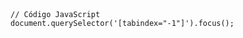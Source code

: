 <Code language='javascript'>

// Código JavaScript
document.querySelector('[tabindex="-1"]').focus();

</Code>
